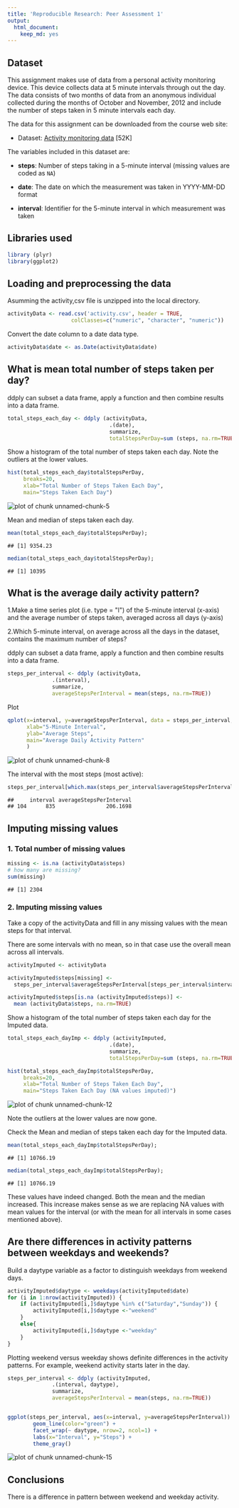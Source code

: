 ```yaml
---
title: 'Reproducible Research: Peer Assessment 1'
output:
  html_document:
    keep_md: yes
---
```


## Dataset

This assignment makes use of data from a personal activity monitoring
device. This device collects data at 5 minute intervals through out the
day. The data consists of two months of data from an anonymous
individual collected during the months of October and November, 2012
and include the number of steps taken in 5 minute intervals each day.

The data for this assignment can be downloaded from the course web
site:

* Dataset: [Activity monitoring data](https://d396qusza40orc.cloudfront.net/repdata%2Fdata%2Factivity.zip) [52K]

The variables included in this dataset are:

* **steps**: Number of steps taking in a 5-minute interval (missing
    values are coded as `NA`)

* **date**: The date on which the measurement was taken in YYYY-MM-DD
    format

* **interval**: Identifier for the 5-minute interval in which
    measurement was taken


## Libraries used


```r
library (plyr)
library(ggplot2)
```

## Loading and preprocessing the data

Asumming the activity,csv file is unzipped into the local directory.


```r
activityData <- read.csv('activity.csv', header = TRUE,
                    colClasses=c("numeric", "character", "numeric"))
```

Convert the date column to a date data type.


```r
activityData$date <- as.Date(activityData$date) 
```

## What is mean total number of steps taken per day?

ddply can subset a data frame, apply a function and then combine results into a data frame.


```r
total_steps_each_day <- ddply (activityData,
                                .(date), 
                                summarize, 
                                totalStepsPerDay=sum (steps, na.rm=TRUE))
```

Show a histogram of the total number of steps taken each day.  Note the outliers at the lower values.


```r
hist(total_steps_each_day$totalStepsPerDay, 
     breaks=20,
     xlab="Total Number of Steps Taken Each Day",
     main="Steps Taken Each Day")
```

![plot of chunk unnamed-chunk-5](figure/unnamed-chunk-5-1.png) 

Mean and median of steps taken each day.


```r
mean(total_steps_each_day$totalStepsPerDay); 
```

```
## [1] 9354.23
```

```r
median(total_steps_each_day$totalStepsPerDay); 
```

```
## [1] 10395
```


## What is the average daily activity pattern?


1.Make a time series plot (i.e. type = "l") of the 5-minute interval (x-axis) and the average number of steps taken, averaged across all days (y-axis)

2.Which 5-minute interval, on average across all the days in the dataset, contains the maximum number of steps?


ddply can subset a data frame, apply a function and then combine results into a data frame.


```r
steps_per_interval <- ddply (activityData,
              .(interval), 
              summarize, 
              averageStepsPerInterval = mean(steps, na.rm=TRUE))
```

Plot


```r
qplot(x=interval, y=averageStepsPerInterval, data = steps_per_interval,  geom = "line",
      xlab="5-Minute Interval",
      ylab="Average Steps",
      main="Average Daily Activity Pattern"
      )
```

![plot of chunk unnamed-chunk-8](figure/unnamed-chunk-8-1.png) 

The interval with the most steps (most active):


```r
steps_per_interval[which.max(steps_per_interval$averageStepsPerInterval), ]
```

```
##     interval averageStepsPerInterval
## 104      835                206.1698
```



## Imputing missing values

### 1. Total number of missing values


```r
missing <- is.na (activityData$steps)
# how many are missing?
sum(missing)
```

```
## [1] 2304
```
### 2. Imputing missing values

Take a copy of the activityData and fill in any missing values with the mean steps for that interval.

There are some intervals with no mean, so in that case use the overall mean across all intervals.


```r
activityImputed <- activityData

activityImputed$steps[missing] <-
  steps_per_interval$averageStepsPerInterval[steps_per_interval$interval == activityImputed$interval[missing]]

activityImputed$steps[is.na (activityImputed$steps)] <- 
  mean (activityData$steps, na.rm=TRUE)
```
  
Show a histogram of the total number of steps taken each day for the Imputed data.  


```r
total_steps_each_dayImp <- ddply (activityImputed,
                                .(date), 
                                summarize, 
                                totalStepsPerDay=sum (steps, na.rm=TRUE))

hist(total_steps_each_dayImp$totalStepsPerDay, 
     breaks=20,
     xlab="Total Number of Steps Taken Each Day",
     main="Steps Taken Each Day (NA values imputed)")
```

![plot of chunk unnamed-chunk-12](figure/unnamed-chunk-12-1.png) 

Note the outliers at the lower values are now gone.


Check the Mean and median of steps taken each day for the Imputed data.


```r
mean(total_steps_each_dayImp$totalStepsPerDay); 
```

```
## [1] 10766.19
```

```r
median(total_steps_each_dayImp$totalStepsPerDay); 
```

```
## [1] 10766.19
```

These values have indeed changed.  Both the mean and the median increased.  This increase makes sense as we are replacing NA values with mean values for the interval (or with the mean for all intervals in some cases mentioned above).


## Are there differences in activity patterns between weekdays and weekends?

Build a daytype variable as a factor to distinguish weekdays from weekend days.


```r
activityImputed$daytype <- weekdays(activityImputed$date)  
for (i in 1:nrow(activityImputed)) {                                       
    if (activityImputed[i,]$daytype %in% c("Saturday","Sunday")) {             
        activityImputed[i,]$daytype <-"weekend"                                 
    }
    else{
        activityImputed[i,]$daytype <-"weekday"                                 
    }
}
```

        

Plotting weekend versus weekday shows definite differences in the activity patterns.  For example, weekend activity starts later in the day.


```r
steps_per_interval <- ddply (activityImputed,
              .(interval, daytype), 
              summarize, 
              averageStepsPerInterval = mean(steps, na.rm=TRUE))


ggplot(steps_per_interval, aes(x=interval, y=averageStepsPerInterval)) + 
        geom_line(color="green") + 
        facet_wrap(~ daytype, nrow=2, ncol=1) +
        labs(x="Interval", y="Steps") +
        theme_gray()
```

![plot of chunk unnamed-chunk-15](figure/unnamed-chunk-15-1.png) 

## Conclusions


There is a difference in pattern between weekend and weekday activity.


